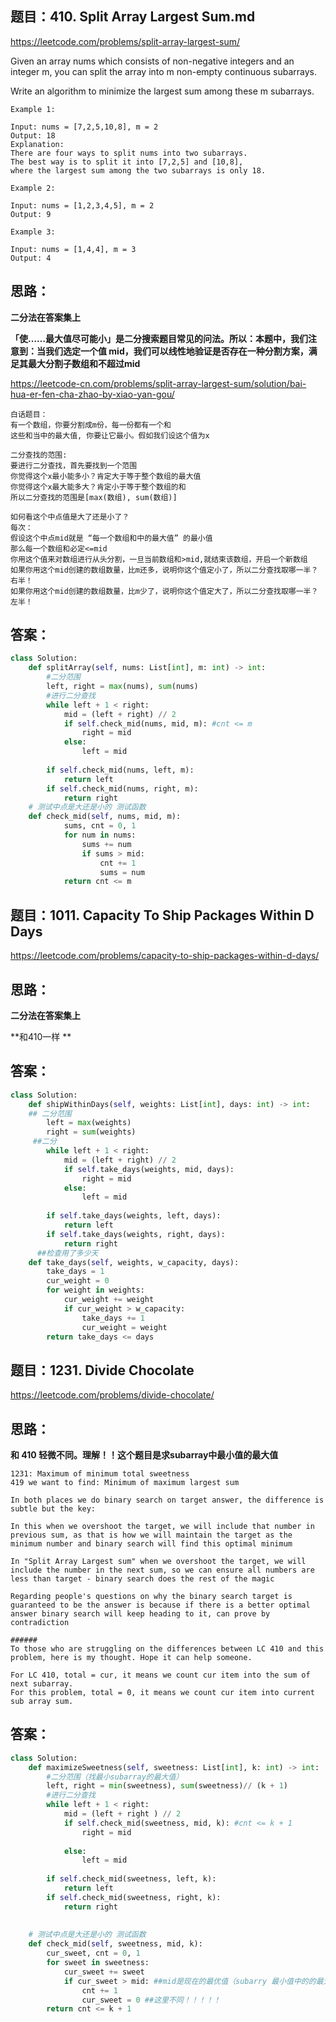 ## 题目：410. Split Array Largest Sum.md

https://leetcode.com/problems/split-array-largest-sum/

Given an array nums which consists of non-negative integers and an integer m, you can split the array into m non-empty continuous subarrays.

Write an algorithm to minimize the largest sum among these m subarrays.

```
Example 1:

Input: nums = [7,2,5,10,8], m = 2
Output: 18
Explanation:
There are four ways to split nums into two subarrays.
The best way is to split it into [7,2,5] and [10,8],
where the largest sum among the two subarrays is only 18.

Example 2:

Input: nums = [1,2,3,4,5], m = 2
Output: 9

Example 3:

Input: nums = [1,4,4], m = 3
Output: 4
```

## 思路：
**二分法在答案集上**

**「使……最大值尽可能小」是二分搜索题目常见的问法。所以：本题中，我们注意到：当我们选定一个值 mid，我们可以线性地验证是否存在一种分割方案，满足其最大分割子数组和不超过mid**

https://leetcode-cn.com/problems/split-array-largest-sum/solution/bai-hua-er-fen-cha-zhao-by-xiao-yan-gou/

```
白话题目：
有一个数组，你要分割成m份，每一份都有一个和
这些和当中的最大值, 你要让它最小。假如我们设这个值为x
```
```
二分查找的范围:
要进行二分查找，首先要找到一个范围
你觉得这个x最小能多小？肯定大于等于整个数组的最大值
你觉得这个x最大能多大？肯定小于等于整个数组的和
所以二分查找的范围是[max(数组), sum(数组)]
```
```
如何看这个中点值是大了还是小了？
每次：
假设这个中点mid就是 “每一个数组和中的最大值” 的最小值
那么每一个数组和必定<=mid
你用这个值来对数组进行从头分割，一旦当前数组和>mid,就结束该数组，开启一个新数组
如果你用这个mid创建的数组数量，比m还多，说明你这个值定小了，所以二分查找取哪一半？右半！
如果你用这个mid创建的数组数量，比m少了，说明你这个值定大了，所以二分查找取哪一半？左半！
```

## 答案：

```python
class Solution:
    def splitArray(self, nums: List[int], m: int) -> int:
        #二分范围
        left, right = max(nums), sum(nums) 
        #进行二分查找
        while left + 1 < right:
            mid = (left + right) // 2
            if self.check_mid(nums, mid, m): #cnt <= m
                right = mid
            else:
                left = mid
            
        if self.check_mid(nums, left, m):
            return left
        if self.check_mid(nums, right, m):
            return right
    # 测试中点是大还是小的 测试函数  
    def check_mid(self, nums, mid, m):
            sums, cnt = 0, 1
            for num in nums:
                sums += num
                if sums > mid:
                    cnt += 1
                    sums = num 
            return cnt <= m    
```

## 题目：1011. Capacity To Ship Packages Within D Days

https://leetcode.com/problems/capacity-to-ship-packages-within-d-days/


## 思路：
**二分法在答案集上**

**和410一样 **
## 答案：
```python
class Solution:
    def shipWithinDays(self, weights: List[int], days: int) -> int:
    ## 二分范围
        left = max(weights)
        right = sum(weights)
     ##二分
        while left + 1 < right:
            mid = (left + right) // 2
            if self.take_days(weights, mid, days):
                right = mid
            else:
                left = mid
        
        if self.take_days(weights, left, days):
            return left
        if self.take_days(weights, right, days):
            return right
      ##检查用了多少天 
    def take_days(self, weights, w_capacity, days):
        take_days = 1
        cur_weight = 0
        for weight in weights:
            cur_weight += weight
            if cur_weight > w_capacity:
                take_days += 1
                cur_weight = weight
        return take_days <= days              
```

## 题目：1231. Divide Chocolate

https://leetcode.com/problems/divide-chocolate/

## 思路：

**和 410 轻微不同。理解！！这个题目是求subarray中最小值的最大值**
```
1231: Maximum of minimum total sweetness
419 we want to find: Minimum of maximum largest sum

In both places we do binary search on target answer, the difference is subtle but the key:

In this when we overshoot the target, we will include that number in previous sum, as that is how we will maintain the target as the minimum number and binary search will find this optimal minimum

In "Split Array Largest sum" when we overshoot the target, we will include the number in the next sum, so we can ensure all numbers are less than target - binary search does the rest of the magic

Regarding people's questions on why the binary search target is guaranteed to be the answer is because if there is a better optimal answer binary search will keep heading to it, can prove by contradiction

######
To those who are struggling on the differences between LC 410 and this problem, here is my thought. Hope it can help someone.

For LC 410, total = cur, it means we count cur item into the sum of next subarray.
For this problem, total = 0, it means we count cur item into current sub array sum.
```
## 答案：
```python
class Solution:
    def maximizeSweetness(self, sweetness: List[int], k: int) -> int:
        #二分范围（找最小subarray的最大值）
        left, right = min(sweetness), sum(sweetness)// (k + 1)
        #进行二分查找
        while left + 1 < right:
            mid = (left + right ) // 2
            if self.check_mid(sweetness, mid, k): #cnt <= k + 1
                right = mid
        
            else:
                left = mid
        
        if self.check_mid(sweetness, left, k):
            return left
        if self.check_mid(sweetness, right, k):
            return right
        
     
    # 测试中点是大还是小的 测试函数  
    def check_mid(self, sweetness, mid, k):
        cur_sweet, cnt = 0, 1
        for sweet in sweetness:
            cur_sweet += sweet
            if cur_sweet > mid: ##mid是现在的最优值（subarry 最小值中的的最大值）
                cnt += 1
                cur_sweet = 0 ##这里不同！！！！！
        return cnt <= k + 1
   
        


```
